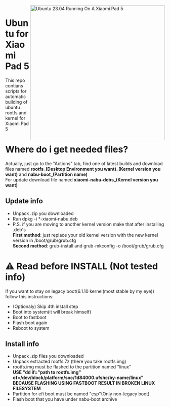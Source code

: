 <img align="right" src="https://raw.githubusercontent.com/jiganomegsdfdf/ubuntu-xiaomi-nabu/master/ubnt.png" width="425" alt="Ubuntu 23.04 Running On A Xiaomi Pad 5">

# Ubuntu for Xiaomi Pad 5
This repo contians scripts for automatic building of ubuntu rootfs and kernel for Xiaomi Pad 5

# Where do i get needed files?
Actually, just go to the "Actions" tab, find one of latest builds and download files named **rootfs_(Desktop Environment you want)_(Kernel version you want)** and **nabu-boot_(Partition name)**
<br>For update download file named **xiaomi-nabu-debs_(Kernel version you want)**

## Update info
- Unpack .zip you downloaded
- Run dpkg -i *-xiaomi-nabu.deb
- P.S. if you are moving to another kernel version make that after installing .deb's
  <br>**First method**: just replace your old kernel version with the new kernel version in /boot/grub/grub.cfg
  <br>**Second method**: grub-install and grub-mkconfig -o /boot/grub/grub.cfg

# ⚠️ Read before INSTALL (Not tested info)
  If you want to stay on legacy boot(6.1.10 kernel(most stable by my eye)) follow this instructions:
 - (Optionaly) Skip 4th install step
 - Boot into system(it will break himself)
 - Boot to fastboot
 - Flash boot again
 - Reboot to system
  
## Install info
- Unpack .zip files you downloaded
- Unpack extracted rootfs.7z (there you take rootfs.img)
- rootfs.img must be flashed to the partition named "linux"
<br>**USE "dd if="path to rootfs.img" of=/dev/block/platform/soc/1d84000.ufshc/by-name/linux" BECAUSE FLASHING USING FASTBOOT RESULT IN BROKEN LINUX FILESYSTEM**
- Partition for efi boot must be named "esp"(Only non-legacy boot)
- Flash boot that you have under nabu-boot archive

  


